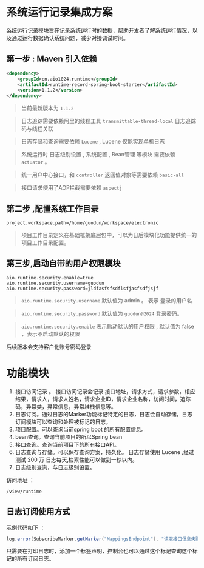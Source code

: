 # 系统运行记录集成方案


系统运行记录模块旨在记录系统运行时的数据，帮助开发者了解系统运行情况，以及通过运行数据确认系统问题，减少对接调试时间。


## 第一步 : Maven 引入依赖

```xml
<dependency>
    <groupId>cn.aio1024.runtime</groupId>
    <artifactId>runtime-record-spring-boot-starter</artifactId>
    <version>1.1.2</version>
</dependency>
```

> 当前最新版本为 `1.1.2`

> 日志追踪需要依赖阿里的线程工具 `transmittable-thread-local` 日志追踪码与线程关联

> 日志存储和查询需要依赖 `Lucene` , Lucene 仅能实现单机日志

> 系统运行时 日志级别设置 , 系统配置 , Bean管理 等模块 需要依赖 `actuator` 。

> 统一用户中心接口，和 `controller` 返回值对象等需要依赖 `basic-all`

> 接口请求使用了AOP拦截需要依赖 `aspectj`


## 第二步 ,配置系统工作目录

```properties
project.workspace.path=/home/guodun/workspace/electronic
```


> 项目工作目录定义在基础框架底层包中，可以为日后模块化功能提供统一的项目工作目录配置。


## 第三步,启动自带的用户权限模块

```properties
aio.runtime.security.enable=true
aio.runtime.security.username=guodun
aio.runtime.security.password=jldfasfsfsdflsfjasfsdfjsjf
```

> `aio.runtime.security.username` 默认值为 admin 。 表示 登录的用户名

> `aio.runtime.security.password` 默认值为 `guodun@2024`  登录密码。

> `aio.runtime.security.enable` 表示启动默认的用户权限 , 默认值为 false ，表示不启动默认的权限

后续版本会支持客户化账号密码登录

# 功能模块

1. 接口访问记录 。 接口访问记录会记录 接口地址，请求方式，请求参数，相应结果，请求人，请求人姓名，请求企业ID，请求企业名称，访问时间，追踪码，异常类，异常信息，异常堆栈信息等。
2. 日志订阅。通过日志的Marker功能标记特定的日志，日志会自动存储，日志订阅模块可以查询和处理被标记的日志。
3. 项目配置。可以查询当前spring boot 的所有配置信息。
4. bean查询。查询当前项目的所以Spring bean
5. 接口查询。查询当前项目下的所有接口API。
6. 日志查询与存储。可以保存查询方案，持久化。 日志存储使用 Lucene ,经过测试 200 万 日志每天,检索性能可以做到一秒以内。
7. 日志级别查询，与日志级别设置。

访问地址 ：

```shell
/view/runtime
```


## 日志订阅使用方式

示例代码如下 ：
```java
log.error(SubscribeMarker.getMarker("MappingsEndpoint"), "读取接口信息失败。MappingsEndpoint 未注入。请引入 spring-boot-starter-actuator 模块，并且开启MappingsEndpoint ");
```

只需要在打印日志时，添加一个标签声明，控制台也可以通过这个标记查询这个标记的所有订阅日志。
